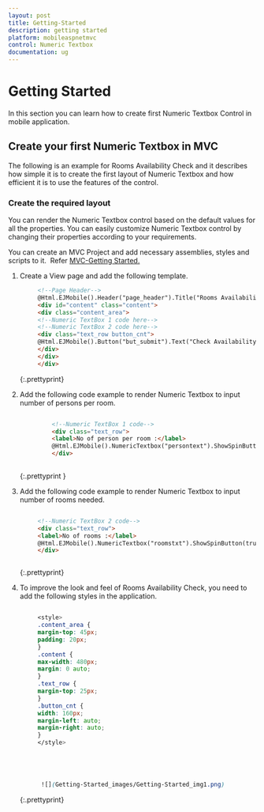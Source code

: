 ```yaml
---
layout: post
title: Getting-Started
description: getting started 
platform: mobileaspnetmvc
control: Numeric Textbox
documentation: ug
---
```


# Getting Started 

In this section you can learn how to create first Numeric Textbox Control in mobile application.

## Create your first Numeric Textbox in MVC

The following is an example for Rooms Availability Check and it describes how simple it is to create the first layout of Numeric Textbox and how efficient it is to use the features of the control.

### Create the required layout

You can render the Numeric Textbox control based on the default values for all the properties. You can easily customize Numeric Textbox control by changing their properties according to your requirements.

You can create an MVC Project and add necessary assemblies, styles and scripts to it.  Refer [MVC-Getting Started.](http://help.syncfusion.com/ug/js/Documents/gettingstartedwithmv.htm)

1. Create a View page and add the following template.
   
   ~~~ html
		<!--Page Header-->
		@Html.EJMobile().Header("page_header").Title("Rooms Availability").Position(MobileHeaderPosition.Fixed)
		<div id="content" class="content">
		<div class="content_area">
		<!--Numeric TextBox 1 code here-->
		<!--Numeric TextBox 2 code here-->
		<div class="text_row button_cnt">
		@Html.EJMobile().Button("but_submit").Text("Check Availability")                        
		</div>
		</div>
		</div>    
   ~~~
   {:.prettyprint}

2. Add the following code example to render Numeric Textbox to input number of persons per room.

   ~~~ html
   
			<!--Numeric TextBox 1 code-->
			<div class="text_row">
			<label>No of person per room :</label>
			@Html.EJMobile().NumericTextbox("persontext").ShowSpinButton(true).MinimumValue(1).MaximumValue(6)
			</div>
			
   ~~~		
   {:.prettyprint }





3. Add the following code example to render Numeric Textbox to input number of rooms needed.

   ~~~ html
   
		<!--Numeric TextBox 2 code-->
		<div class="text_row">
		<label>No of rooms :</label>
		@Html.EJMobile().NumericTextbox("roomstxt").ShowSpinButton(true).MinimumValue(1).MaximumValue(5)
		</div>
   


   ~~~
   {:.prettyprint}


4. To improve the look and feel of Rooms Availability Check, you need to add the following styles in the application.
   
   ~~~ css
   
		<style>
		.content_area {
		margin-top: 45px;
		padding: 20px;
		}
		.content {
		max-width: 480px;
		margin: 0 auto;
		}
		.text_row {
		margin-top: 25px;
		}
		.button_cnt {
		width: 160px;
		margin-left: auto;
		margin-right: auto;
		}
		</style>





         ![](Getting-Started_images/Getting-Started_img1.png)


   ~~~
   {:.prettyprint}
